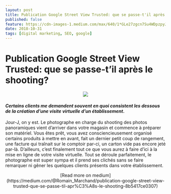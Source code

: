 ```yaml
---
layout: post
title: Publication Google Street View Trusted: que se passe-t'il après le shooting?
published: false
feature: https://cdn-images-1.medium.com/max/640/1*GLe27zgcn7Su4WDpzpyJJQ.jpeg
date: 2018-10-31
tags: [digital marketing, SEO, google]
---
```


# **Publication Google Street View Trusted: que se passe-t’il après le shooting?**

<center><figure>
	<a href="https://cdn-images-1.medium.com/max/1600/1*a8hr3MRxAoxqAiE1QdE4sg.png"><img src="https://cdn-images-1.medium.com/max/1600/1*a8hr3MRxAoxqAiE1QdE4sg.png"></a>
	<figcaption><a href="https://cdn-images-1.medium.com/max/1600/1*a8hr3MRxAoxqAiE1QdE4sg.png" title="Panoramique intérieur voiture"></a></figcaption>
</figure></center>

#### *Certains clients me demandent souvent en quoi consistent les dessous de la création d’une visite virtuelle d’un établissement*.

Jour-J, on y est. Le photographe en charge du shooting des photos panoramiques
vient d’arriver dans votre magasin et commence à préparer son matériel. Vous
êtes prêt, vous avez consciencieusement organisé certains produits à mettre en
avant, fait un dernier petit coup de rangement, une facture qui traînait sur le
comptoir par-ci, un carton vide pas encore jeté par-là. D’ailleurs, c’est
finalement tout ce que vous aurez à faire d’ici à la mise en ligne de
votre
visite virtuelle. Tout se déroule parfaitement, le photographe est super sympa
et il prend ses clichés sans se faire remarquer ni gêner les quelques clients
présents dans votre établissement.  
<center>
[Read more on medium](https://medium.com/@Romain_Marchand/publication-google-street-view-trusted-que-se-passe-til-apr%C3%A8s-le-shooting-8b5417ce0307)
</center>




